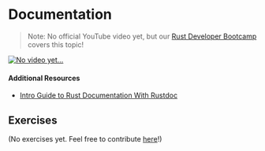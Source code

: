 # Documentation

> Note: No official YouTube video yet, but our <a href="https://letsgetrusty.com/bootcamp-hsk41" target="_blank">Rust Developer Bootcamp</a> covers this topic!

<a href="https://letsgetrusty.com/bootcamp-hsk41" target="_blank">
    <img src="https://d1aettbyeyfilo.cloudfront.net/letsgetrusty/31007320_1703634176QCJNo_video_yet.png" alt="No video yet..."/>
</a>

#### Additional Resources
- <a href="https://youtu.be/G2_Tb2f2F1s" target="_blank">Intro Guide to Rust Documentation With Rustdoc</a>

## Exercises

(No exercises yet. Feel free to contribute <a href="https://github.com/letsgetrusty/rust-learning-guide" target="_blank">here</a>!)
